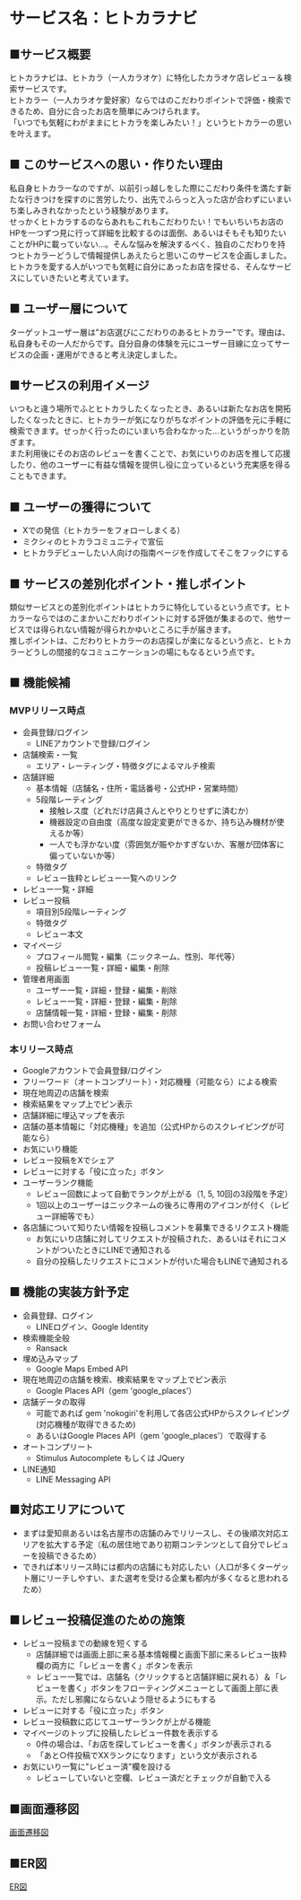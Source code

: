 # サービス名：ヒトカラナビ

## ■サービス概要
ヒトカラナビは、ヒトカラ（一人カラオケ）に特化したカラオケ店レビュー＆検索サービスです。  
ヒトカラー（一人カラオケ愛好家）ならではのこだわりポイントで評価・検索できるため、自分に合ったお店を簡単にみつけられます。  
「いつでも気軽にわがままにヒトカラを楽しみたい！」というヒトカラーの思いを叶えます。

## ■ このサービスへの思い・作りたい理由
私自身ヒトカラーなのですが、以前引っ越しをした際にこだわり条件を満たす新たな行きつけを探すのに苦労したり、出先でふらっと入った店が合わずにいまいち楽しみきれなかったという経験があります。  
せっかくヒトカラするのならあれもこれもこだわりたい！でもいちいちお店のHPを一つずつ見に行って詳細を比較するのは面倒、あるいはそもそも知りたいことがHPに載っていない…。そんな悩みを解決するべく、独自のこだわりを持つヒトカラーどうしで情報提供しあえたらと思いこのサービスを企画しました。  
ヒトカラを愛する人がいつでも気軽に自分にあったお店を探せる、そんなサービスにしていきたいと考えています。

## ■ ユーザー層について
ターゲットユーザー層は"お店選びにこだわりのあるヒトカラー"です。理由は、私自身もその一人だからです。自分自身の体験を元にユーザー目線に立ってサービスの企画・運用ができると考え決定しました。

## ■サービスの利用イメージ
いつもと違う場所でふとヒトカラしたくなったとき、あるいは新たなお店を開拓したくなったときに、ヒトカラーが気になりがちなポイントの評価を元に手軽に検索できます。せっかく行ったのにいまいち合わなかった…というがっかりを防ぎます。  
また利用後にそのお店のレビューを書くことで、お気にいりのお店を推して応援したり、他のユーザーに有益な情報を提供し役に立っているという充実感を得ることもできます。

## ■ ユーザーの獲得について
- Xでの発信（ヒトカラーをフォローしまくる）
- ミクシィのヒトカラコミュニティで宣伝
- ヒトカラデビューしたい人向けの指南ページを作成してそこをフックにする

## ■ サービスの差別化ポイント・推しポイント
類似サービスとの差別化ポイントはヒトカラに特化しているという点です。ヒトカラーならではのこまかいこだわりポイントに対する評価が集まるので、他サービスでは得られない情報が得られかゆいところに手が届きます。  
推しポイントは、こだわりヒトカラーのお店探しが楽になるという点と、ヒトカラーどうしの間接的なコミュニケーションの場にもなるという点です。

## ■ 機能候補
### MVPリリース時点
  - 会員登録/ログイン
    - LINEアカウントで登録/ログイン
  - 店舗検索・一覧
    - エリア・レーティング・特徴タグによるマルチ検索
  - 店舗詳細
    - 基本情報（店舗名・住所・電話番号・公式HP・営業時間）
    - 5段階レーティング
      - 接触レス度（どれだけ店員さんとやりとりせずに済むか）
      - 機器設定の自由度（高度な設定変更ができるか、持ち込み機材が使えるか等）
      - 一人でも浮かない度（雰囲気が賑やかすぎないか、客層が団体客に偏っていないか等）
    - 特徴タグ
    - レビュー抜粋とレビュー一覧へのリンク
  - レビュー一覧・詳細
  - レビュー投稿
    - 項目別5段階レーティング
    - 特徴タグ
    - レビュー本文
  - マイページ
    - プロフィール閲覧・編集（ニックネーム、性別、年代等）
    - 投稿レビュー一覧・詳細・編集・削除
  - 管理者用画面
    - ユーザー一覧・詳細・登録・編集・削除
    - レビュー一覧・詳細・登録・編集・削除
    - 店舗情報一覧・詳細・登録・編集・削除
  - お問い合わせフォーム

### 本リリース時点
  - Googleアカウントで会員登録/ログイン
  - フリーワード（オートコンプリート）・対応機種（可能なら）による検索
  - 現在地周辺の店舗を検索
  - 検索結果をマップ上でピン表示
  - 店舗詳細に埋込マップを表示
  - 店舗の基本情報に「対応機種」を追加（公式HPからのスクレイピングが可能なら）
  - お気にいり機能
  - レビュー投稿をXでシェア
  - レビューに対する「役に立った」ボタン
  - ユーザーランク機能
    - レビュー回数によって自動でランクが上がる（1, 5, 10回の3段階を予定）
    - 1回以上のユーザーはニックネームの後ろに専用のアイコンが付く（レビュー詳細等でも）
  - 各店舗について知りたい情報を投稿しコメントを募集できるリクエスト機能
    - お気にいり店舗に対してリクエストが投稿された、あるいはそれにコメントがついたときにLINEで通知される
    - 自分の投稿したリクエストにコメントが付いた場合もLINEで通知される

## ■ 機能の実装方針予定
- 会員登録、ログイン
  - LINEログイン、Google Identity
- 検索機能全般
  - Ransack
- 埋め込みマップ
  - Google Maps Embed API
- 現在地周辺の店舗を検索、検索結果をマップ上でピン表示
  - Google Places API（gem 'google_places'）
- 店舗データの取得
  - 可能であれば gem 'nokogiri'を利用して各店公式HPからスクレイピング(対応機種が取得できるため)
  - あるいはGoogle Places API（gem 'google_places'）で取得する
- オートコンプリート
  - Stimulus Autocomplete もしくは JQuery
- LINE通知
  - LINE Messaging API

## ■対応エリアについて
  - まずは愛知県あるいは名古屋市の店舗のみでリリースし、その後順次対応エリアを拡大する予定（私の居住地であり初期コンテンツとして自分でレビューを投稿できるため）
- できれば本リリース時には都内の店舗にも対応したい（人口が多くターゲット層にリーチしやすい、また選考を受ける企業も都内が多くなると思われるため）

## ■レビュー投稿促進のための施策
- レビュー投稿までの動線を短くする
  - 店舗詳細では画面上部に来る基本情報欄と画面下部に来るレビュー抜粋欄の両方に「レビューを書く」ボタンを表示
  - レビュー一覧では、店舗名（クリックすると店舗詳細に戻れる）＆「レビューを書く」ボタンをフローティングメニューとして画面上部に表示。ただし邪魔にならないよう隠せるようにもする
- レビューに対する「役に立った」ボタン
- レビュー投稿数に応じてユーザーランクが上がる機能
- マイページのトップに投稿したレビュー件数を表示する
  - 0件の場合は、「お店を探してレビューを書く」ボタンが表示される
  - 「あと○件投稿でXXランクになります」という文が表示される
- お気にいり一覧に"レビュー済"欄を設ける
  - レビューしていないと空欄、レビュー済だとチェックが自動で入る

## ■画面遷移図
[画面遷移図](https://www.figma.com/file/9mpkbZfwNfXZhgjp0fEKzK/hitokara_navi%E7%94%BB%E9%9D%A2%E9%81%B7%E7%A7%BB%E5%9B%B3?type=design&mode=design&t=pDeXow1WNhDTFOXo-1)

## ■ER図
[ER図](https://gyazo.com/340db26fad39d76a774d0041ace72fb6)